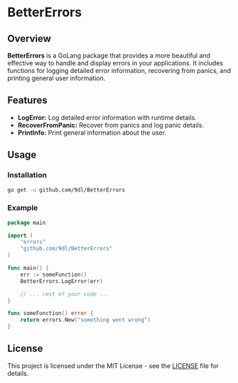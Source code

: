 # BetterErrors

## Overview

**BetterErrors** is a GoLang package that provides a more beautiful and effective way to handle and display errors in your applications. It includes functions for logging detailed error information, recovering from panics, and printing general user information.

## Features

- **LogError:** Log detailed error information with runtime details.
- **RecoverFromPanic:** Recover from panics and log panic details.
- **PrintInfo:** Print general information about the user.

## Usage

### Installation

```bash
go get -u github.com/9dl/BetterErrors
```

### Example

```go
package main

import (
	"errors"
	"github.com/9dl/BetterErrors"
)

func main() {
	err := someFunction()
	BetterErrors.LogError(err)

	// ... rest of your code ...
}

func someFunction() error {
	return errors.New("something went wrong")
}
```

## License
This project is licensed under the MIT License - see the [LICENSE](LICENSE) file for details.
```
